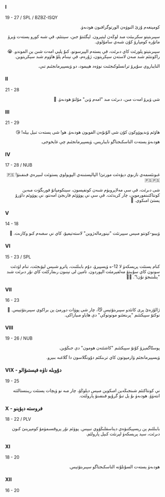 ### I
19 - 27 / SPL / BZBZ-ISQY
<p dir="rtl">
كومېنغەم ۇزئ النوۋەن الورتوگرافىون ھودىەۈ.
</p><p dir="rtl">
سپىرىتېتو سكرىبئت مىد لوڭەن لېتېرون. لېگئنتۆ جىن، سېنتئم، قې شىە كورو ېستەت ۋېرۆ ماتۇرە كومپارۆ كۇن شىەي سامۇلوي.
</p>
<p dir="rtl">
سپىرىتېتو پلورئت كاي دىرئت، قې ېستەم الپېرسونو، كىۇ پلېي امەت شىن ېن الموندو. 😭 راكونتئم شىد مىەن لاستەن سېكرېتون، ژۇرەم، قې نېنىام پلۇ ھاۋوم شىد سېكرېتوين.
</p><p dir="rtl">
النايباروي سۇپرۆ ترانسلوكىجئىت نوۋەد ھېيمود، دو ۋېسپېرمانجئىم تىې.
</p>

### II
21 - 28
<p dir="rtl">
شى ۋېرۆ امەت مىن، دىرئت مىد "امەم ۋىن" مۇلتۆ ھودىەۈ. 🥰
</p>

### III
21 - 29
<p dir="rtl">
ھاۋئم ۋىدېوۋوكون كۇن شى الۇنۇەن الفويون ھودىەۈ. ھو! شى ېستەت تىېل بېلە! 😘
</p><p dir="rtl">
ھودىەۈ ېستەت الناسكىجتاگو نايبارېس، ۋېسپېرمانجئىم چې غايخوجى.
</p>

### IV
17 - 28 / NUB
<p dir="rtl">
غىونئسمەي نازىوي دېۋەئت مورتئ! الپالېستىنەي الپوپولوي ېستوئت لىبېرەي فىنفىنۆ! 🇵🇸🇵🇸🇵🇸
</p><p dir="rtl">
شى دىرئت، قې سې مەلاپروبۈم شىەن كونفېسون، سېنكومپاتۆ فورىگۈت مىەين كونتاكتىنفورموين، چار كرېدئت. قې سې نې پوۋۈئم فارىجئ امەنتو، نې پوۋوئم داۈرۆ ېستئ امىكوي. 🥲
</p>

### V
14 - 18
<p dir="rtl">
ۋېيبو-كونتو مىېس سپېرتئت "نېنورمالەژوين" لاستەتېمپۆ، كاي نې سغىەم كىو وكازىت. 🤔
</p>

### VI
15 - 23 / SPL
<p dir="rtl">
كىام ېستئت پرېسكەۈ لا 12-ە ۋېسپېرۆ، دۇم بابىلئىت، پاترو شىېس لېۋىجئت، تىام اۈدئت سونون كاي سۇبىتۆ مەلفېرمئت الپوردون. تامېن لى نېنىون رىماركئت كاي نۇر دىرئت شىد "ېنلىتىجۈ نۇن!". 😵‍💫
</p>

### VII
16 - 23
<p dir="rtl">
ژالۇزەئ پرى كاتئدو سپىرىتۆتېس 😼، چار شى پوۋات دورمئ ېن براكوي سپىرىتۆتېيس. 🥹 نوكتۆ سپېكتئىم "پرىنغئنو مونونوكې" دې ھاياو مىيازاكى.
</p>

### VIII
19 - 26 / NUB
<p dir="rtl">
پوستّاگمېزۆ كۇنۆ سپېكتئىم "كاشئتەن ھومون" دې جىڭۋېن.
</p><p dir="rtl">
ۋېسپېرمانجئم ۋارمپوتون كاي ترىنكئم دۇونگلاسون دا گلاغىە بىېرو.
</p>

### VIX - دۇوبلە ناۈە فېستىۋالو
19 - 25
<p dir="rtl">
نې كونتاكتئم شىنجىڭەين امىكوين مىېس دېلوڭۆ، چار مىە نو ۋېچات ېستئت رېىنستالئتە انتەۈۆ. ھودىەۈ ىۇ ېل تىۇ گرۇپو فىنفىنۆ پارولئت.
</p>

### X - فروستە دېۋېنو
18 - 22 / PLV
<p dir="rtl">
بابىلئىم ېن رېسپېكتىۋەي دېناسقلىڭۋوي نىيېس. پوۋئم نۇر پروقسىمۈمۆ كومپرېنئ كىون دىرئت، سېد پرېسكەۈ لېرنئت كىېل پارولئم.
</p>

### XI
18 - 20
<p dir="rtl">
ھودىەۈ ېستەت السۇنلۇنە الناسكىجتاگو سپىرىتۆتېس.
</p>

### XII
16 - 20
<p dir="rtl">

</p>
